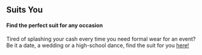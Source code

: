 <h2>Suits You</h2>
<h4>Find the perfect suit for any occasion</h4>

<p>Tired of splashing your cash every time you need formal wear for an event? Be it a date, a wedding or a high-school dance, find the suit for you <a href="https://suits-you.herokuapp.com/" target="_blank"> here! </a></p>

